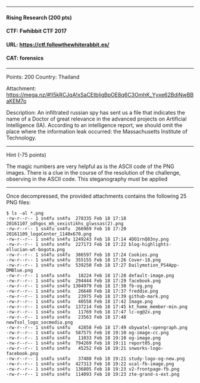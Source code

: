 -----
#### Rising Research (200 pts)
#### CTF: Fwhibbit CTF 2017
#### URL: https://ctf.followthewhiterabbit.es/
#### CAT: forensics

-----

Points: 200 
Country: Thailand 

Attachment: https://mega.nz/#!I5kRCJqA!xSaCEtbljgBpOE8q6C3OmhK_Yyxe62BdiNwBBaKEM7o 

Description: An infiltrated russian spy has sent us a file that indicates the name of a Doctor of 
great relevance in the advanced projects on Artificial Intelligence (IA). According to an intelligence 
report, we should omit the place where the information leak occurred: the Massachusetts Institute of 
Technology.

-----
Hint (-75 points)

The magic numbers are very helpful as is the ASCII code of the PNG images.
There is a clue in the course of the resolution of the challenge, observing 
in the ASCII code. This steganography must be applied 

-----
Once decompressed, the provided attachments contains the following 25 PNG files:

````
$ ls -al *.png
-rw-r--r-- 1 sn4fu sn4fu  278335 Feb 18 17:18 20161107_odhgos_mh_sexistikhs_glwssas(2).png
-rw-r--r-- 1 sn4fu sn4fu  266969 Feb 18 17:20 20161109_logoCenter_1140x670.png
-rw-r--r-- 1 sn4fu sn4fu 1249243 Feb 18 17:14 4DO1rnQ83ny.png
-rw-r--r-- 1 sn4fu sn4fu  227173 Feb 18 17:22 blog-highlights-ellucian-wt-bogota.png
-rw-r--r-- 1 sn4fu sn4fu  386597 Feb 18 17:24 Cookies.png
-rw-r--r-- 1 sn4fu sn4fu  355155 Feb 18 17:26 Cover-18.png
-rw-r--r-- 1 sn4fu sn4fu  539250 Feb 18 17:27 Dailymotion_PS4App-DMBlue.png
-rw-r--r-- 1 sn4fu sn4fu   18224 Feb 18 17:28 default-image.png
-rw-r--r-- 1 sn4fu sn4fu  294444 Feb 18 17:29 facebook.png
-rw-r--r-- 1 sn4fu sn4fu 1304979 Feb 18 17:30 fb-og.png
-rw-r--r-- 1 sn4fu sn4fu   26640 Feb 18 17:37 freddie.png
-rw-r--r-- 1 sn4fu sn4fu   23975 Feb 18 17:39 github-mark.png
-rw-r--r-- 1 sn4fu sn4fu   40558 Feb 18 17:42 Image.png
-rw-r--r-- 1 sn4fu sn4fu  137214 Feb 18 17:45 kt_home_member-min.png
-rw-r--r-- 1 sn4fu sn4fu   11769 Feb 18 17:47 lc-og@2x.png
-rw-r--r-- 1 sn4fu sn4fu   23563 Feb 18 17:48 newTsol_logo_socmedia.png
-rw-r--r-- 1 sn4fu sn4fu   42858 Feb 18 17:49 obywatel-opengraph.png
-rw-r--r-- 1 sn4fu sn4fu  587575 Feb 18 19:10 og-image-cc.png
-rw-r--r-- 1 sn4fu sn4fu   11033 Feb 18 19:10 og-image.png
-rw-r--r-- 1 sn4fu sn4fu  794269 Feb 18 19:11 report05.png
-rw-r--r-- 1 sn4fu sn4fu   45252 Feb 18 19:21 snworks-logo-facebook.png
-rw-r--r-- 1 sn4fu sn4fu   37488 Feb 18 19:21 study-logo-og-new.png
-rw-r--r-- 1 sn4fu sn4fu  427313 Feb 18 19:22 ucal-fb-image.png
-rw-r--r-- 1 sn4fu sn4fu  136805 Feb 18 19:23 v2-frontpage-fb.png
-rw-r--r-- 1 sn4fu sn4fu  114093 Feb 18 19:23 zte-grand-s-ext.png
````
